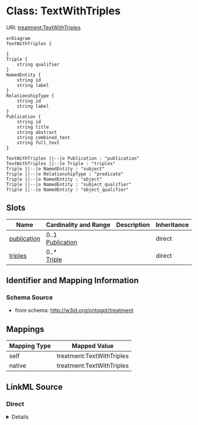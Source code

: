 # Class: TextWithTriples



URI: [treatment:TextWithTriples](http://w3id.org/ontogpt/treatments/TextWithTriples)


```mermaid
erDiagram
TextWithTriples {

}
Triple {
    string qualifier  
}
NamedEntity {
    string id  
    string label  
}
RelationshipType {
    string id  
    string label  
}
Publication {
    string id  
    string title  
    string abstract  
    string combined_text  
    string full_text  
}

TextWithTriples ||--|o Publication : "publication"
TextWithTriples ||--}o Triple : "triples"
Triple ||--|o NamedEntity : "subject"
Triple ||--|o RelationshipType : "predicate"
Triple ||--|o NamedEntity : "object"
Triple ||--|o NamedEntity : "subject_qualifier"
Triple ||--|o NamedEntity : "object_qualifier"

```



<!-- no inheritance hierarchy -->


## Slots

| Name | Cardinality and Range | Description | Inheritance |
| ---  | --- | --- | --- |
| [publication](publication.md) | 0..1 <br/> [Publication](Publication.md) |  | direct |
| [triples](triples.md) | 0..* <br/> [Triple](Triple.md) |  | direct |









## Identifier and Mapping Information







### Schema Source


* from schema: http://w3id.org/ontogpt/treatment





## Mappings

| Mapping Type | Mapped Value |
| ---  | ---  |
| self | treatment:TextWithTriples |
| native | treatment:TextWithTriples |





## LinkML Source

<!-- TODO: investigate https://stackoverflow.com/questions/37606292/how-to-create-tabbed-code-blocks-in-mkdocs-or-sphinx -->

### Direct

<details>
```yaml
name: TextWithTriples
from_schema: http://w3id.org/ontogpt/treatment
rank: 1000
attributes:
  publication:
    name: publication
    annotations:
      prompt.skip:
        tag: prompt.skip
        value: 'true'
    from_schema: http://w3id.org/ontogpt/treatment
    rank: 1000
    range: Publication
    inlined: true
  triples:
    name: triples
    from_schema: http://w3id.org/ontogpt/treatment
    rank: 1000
    multivalued: true
    range: Triple
    inlined: true
    inlined_as_list: true

```
</details>

### Induced

<details>
```yaml
name: TextWithTriples
from_schema: http://w3id.org/ontogpt/treatment
rank: 1000
attributes:
  publication:
    name: publication
    annotations:
      prompt.skip:
        tag: prompt.skip
        value: 'true'
    from_schema: http://w3id.org/ontogpt/treatment
    rank: 1000
    alias: publication
    owner: TextWithTriples
    domain_of:
    - TextWithTriples
    range: Publication
    inlined: true
  triples:
    name: triples
    from_schema: http://w3id.org/ontogpt/treatment
    rank: 1000
    multivalued: true
    alias: triples
    owner: TextWithTriples
    domain_of:
    - TextWithTriples
    range: Triple
    inlined: true
    inlined_as_list: true

```
</details>